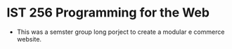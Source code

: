 # IST 256 Programming for the Web
  - This was a semster group long porject to create a modular e commerce website.



